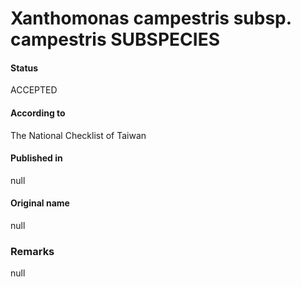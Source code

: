 Xanthomonas campestris subsp. campestris SUBSPECIES
=======

#### Status
ACCEPTED

#### According to
The National Checklist of Taiwan

#### Published in
null

#### Original name
null

### Remarks
null